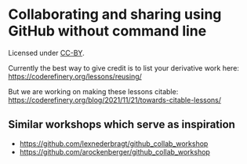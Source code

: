 # Collaborating and sharing using GitHub without command line

Licensed under [CC-BY](LICENSE).

Currently the best way to give credit is to list your derivative work here:
https://coderefinery.org/lessons/reusing/

But we are working on making these lessons citable: https://coderefinery.org/blog/2021/11/21/towards-citable-lessons/


## Similar workshops which serve as inspiration

- https://github.com/lexnederbragt/github_collab_workshop
- https://github.com/arockenberger/github_collab_workshop
